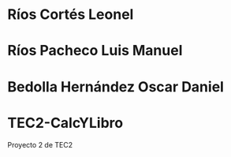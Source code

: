 # Ríos Cortés Leonel
# Ríos Pacheco Luis Manuel
# Bedolla Hernández Oscar Daniel

# TEC2-CalcYLibro
Proyecto 2 de TEC2
